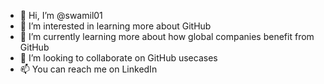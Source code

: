 - 👋 Hi, I’m @swamil01
- 👀 I’m interested in learning more about GitHub
- 🌱 I’m currently learning more about how global companies benefit from GitHub
- 💞️ I’m looking to collaborate on GitHub usecases
- 📫 You can reach me on LinkedIn 

<!---
swamil01/swamil01 is a ✨ special ✨ repository because its `README.md` (this file) appears on your GitHub profile.
You can click the Preview link to take a look at your changes.
--->
